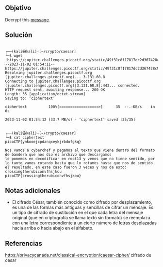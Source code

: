 ## Objetivo
Decrypt this [message](https://jupiter.challenges.picoctf.org/static/49f31c8f17817dc2d367428c9e5ab0bc/ciphertext).
## Solución
```
                                                                               
┌──(kali㉿kali)-[~/crypto/caesar]
└─$ wget 'https://jupiter.challenges.picoctf.org/static/49f31c8f17817dc2d367428c9e5ab0bc/ciphertext'
--2023-11-02 01:54:11--  https://jupiter.challenges.picoctf.org/static/49f31c8f17817dc2d367428c9e5ab0bc/ciphertext
Resolving jupiter.challenges.picoctf.org (jupiter.challenges.picoctf.org)... 3.131.60.8
Connecting to jupiter.challenges.picoctf.org (jupiter.challenges.picoctf.org)|3.131.60.8|:443... connected.
HTTP request sent, awaiting response... 200 OK
Length: 35 [application/octet-stream]
Saving to: ‘ciphertext’

ciphertext          100%[==================>]      35  --.-KB/s    in 0s      

2023-11-02 01:54:12 (33.7 MB/s) - ‘ciphertext’ saved [35/35]

                                                                               
┌──(kali㉿kali)-[~/crypto/caesar]
└─$ cat ciphertext 
picoCTF{ynkooejcpdanqxeykjrbdofgkq} 

Nos vamos a cyberchef y pegamos el texto que viene dentro del formato de bandera que nos dio el archivo que descargamos 
le ponemos en decodificar en root13 y vemos que no tiene sentido, por lo tanto vamos rotando hasta que lo rotamos hasta que nos de sentido el resultado, en este caso fueron 3 veces y nos da esto:
crossingtherubiconvfhsjkou
picoCTF{crossingtherubiconvfhsjkou} 

```
## Notas adicionales
- El cifrado César, también conocido como cifrado por desplazamiento, es una de las formas más antiguas y sencillas de cifrar un mensaje.
Es un tipo de cifrado de sustitución en el que cada letra del mensaje original (que en criptografía se llama texto sin formato) se reemplaza con una letra correspondiente a un cierto número de letras desplazadas hacia arriba o hacia abajo en el alfabeto.

## Referencias
https://privacycanada.net/classical-encryption/caesar-cipher/ cifrado de cesar
